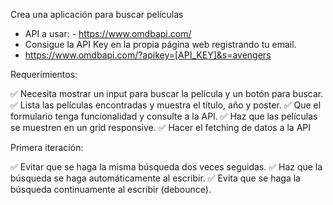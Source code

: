 Crea una aplicación para buscar películas

- API a usar: - https://www.omdbapi.com/
- Consigue la API Key en la propia página web registrando tu email.
- https://www.omdbapi.com/?apikey=[API_KEY]&s=avengers

Requerimientos:

✅ Necesita mostrar un input para buscar la película y un botón para buscar.
✅ Lista las películas encontradas y muestra el título, año y poster.
✅ Que el formulario tenga funcionalidad y consulte a la API.
✅ Haz que las películas se muestren en un grid responsive.
✅ Hacer el fetching de datos a la API 

Primera iteración:

✅ Evitar que se haga la misma búsqueda dos veces seguidas.
✅ Haz que la búsqueda se haga automáticamente al escribir.
✅ Evita que se haga la búsqueda continuamente al escribir (debounce).
